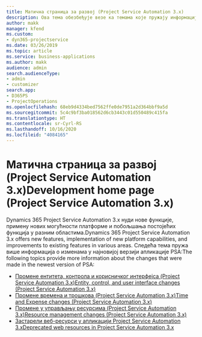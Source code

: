 ```yaml
---
title: Матична страница за развој (Project Service Automation 3.x)
description: Ова тема обезбеђује везе ка темама које пружају информације о развоју апликације Dynamics 365 Project Service Automation (PSA) верзије 3. x.
author: makk
manager: kfend
ms.custom:
- dyn365-projectservice
ms.date: 03/26/2019
ms.topic: article
ms.service: business-applications
ms.author: makk
audience: admin
search.audienceType:
- admin
- customizer
search.app:
- D365PS
- ProjectOperations
ms.openlocfilehash: 68eb9d4334bed7562ffe0de7951a2d364bbf9a5d
ms.sourcegitcommit: 5c4c9bf3ba018562d6cb3443c01d550489c415fa
ms.translationtype: HT
ms.contentlocale: sr-Cyrl-RS
ms.lasthandoff: 10/16/2020
ms.locfileid: "4084165"
---
```

# <a name="development-home-page-project-service-automation-3x"></a><span data-ttu-id="ab5ec-103">Матична страница за развој (Project Service Automation 3.x)</span><span class="sxs-lookup"><span data-stu-id="ab5ec-103">Development home page (Project Service Automation 3.x)</span></span>

<span data-ttu-id="ab5ec-104">Dynamics 365 Project Service Automation 3.x нуди нове функције, примену нових могућности платформе и побољшања постојећих функција у разним областима.</span><span class="sxs-lookup"><span data-stu-id="ab5ec-104">Dynamics 365 Project Service Automation 3.x offers new features, implementation of new platform capabilities, and improvements to existing features in various areas.</span></span> <span data-ttu-id="ab5ec-105">Следећа тема пружа више информација о изменама у најновијој верзији апликације PSA:</span><span class="sxs-lookup"><span data-stu-id="ab5ec-105">The following topics provide more information about the changes that were made in the newest version of PSA:</span></span>

- [<span data-ttu-id="ab5ec-106">Промене ентитета, контрола и корисничког интерфејса (Project Service Automation 3.x)</span><span class="sxs-lookup"><span data-stu-id="ab5ec-106">Entity, control, and user interface changes (Project Service Automation 3.x)</span></span>](../developer-guides/entity-changes-v3.x.md)
- [<span data-ttu-id="ab5ec-107">Промене времена и трошкова (Project Service Automation 3.x)</span><span class="sxs-lookup"><span data-stu-id="ab5ec-107">Time and Expense changes (Project Service Automation 3.x)</span></span>](../developer-guides/time-expense-changes-v3.x.md)
- [<span data-ttu-id="ab5ec-108">Промене у управљању ресурсима (Project Service Automation 3.x)</span><span class="sxs-lookup"><span data-stu-id="ab5ec-108">Resource management changes (Project Service Automation 3.x)</span></span>](../developer-guides/resource-management-changes-v3.x.md)
- [<span data-ttu-id="ab5ec-109">Застарели веб-ресурси у апликацији Project Service Automation 3.x</span><span class="sxs-lookup"><span data-stu-id="ab5ec-109">Deprecated web resources in Project Service Automation 3.x</span></span>](../developer-guides/web-resources-deprecated-v3.x.md)
